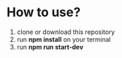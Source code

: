 <!-- You can access website [HERE](https://nurulsilpia.github.io/clubFinder/) -->

# How to use?
1. clone or download this repository
2. run **npm install** on your terminal
3. run **npm run start-dev**
<!-- 4. run **http-server ./dist**  -->

